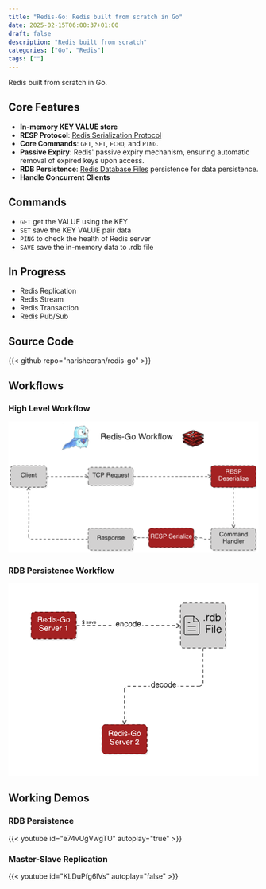 ```yaml
---
title: "Redis-Go: Redis built from scratch in Go"
date: 2025-02-15T06:00:37+01:00
draft: false
description: "Redis built from scratch"
categories: ["Go", "Redis"]
tags: [""]
---
```

Redis built from scratch in Go.
## Core Features
- **In-memory KEY VALUE store**
- **RESP Protocol**: [Redis Serialization Protocol](https://redis.io/docs/latest/develop/reference/protocol-spec/)
- **Core Commands**: ```GET```, ```SET```, ```ECHO```, and ```PING```.
- **Passive Expiry**: Redis' passive expiry mechanism, ensuring automatic removal of expired keys upon access.
- **RDB Persistence**: [Redis Database Files](https://rdb.fnordig.de/file_format.html) persistence for data persistence.
- **Handle Concurrent Clients**

## Commands
- ```GET``` get the VALUE using the KEY
- ```SET``` save the KEY VALUE pair data
- ```PING``` to check the health of Redis server
- ```SAVE``` save the in-memory data to .rdb file

## In Progress
- Redis Replication
- Redis Stream
- Redis Transaction
- Redis Pub/Sub

## Source Code
{{< github repo="harisheoran/redis-go" >}}

## Workflows
### High Level Workflow
![](./arch01.png)

### RDB Persistence Workflow
![](./arch02.png)

## Working Demos
### RDB Persistence
{{< youtube id="e74vUgVwgTU" autoplay="true" >}}

### Master-Slave Replication
{{< youtube id="KLDuPfg6lVs" autoplay="false" >}}
